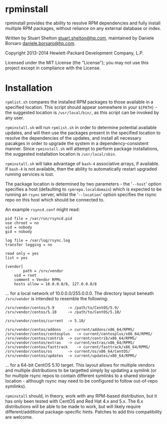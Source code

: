 rpminstall
==========

rpminstall provides the ability to resolve RPM dependencies and fully install
multiple RPM packages, without reliance on any external database or index.

Written by Stuart Shelton <stuart.shelton@hp.com>, maintained by Daniele
Borsaro <daniele.borsaro@hp.com>.

Copyright 2013-2014 Hewlett-Packard Development Company, L.P.

Licensed under the MIT License (the "License"); you may not use this project
except in compliance with the License.

Installation
============

`rpmlist.sh` compares the installed RPM packages to those available in
a specified location.  This script should appear somewhere in your `${PATH}` -
the suggested location is `/usr/local/bin/`, as this script can be invoked by
any user.

`rpminstall.sh` will run `rpmlist.sh` in order to determine potential available
updates, and will then use the packages present in the specified location to
resolve the dependencies of the updates, and install all necessary pacakges in
order to upgrade the system in a dependency-consistent manner.  Since
`rpminstall.sh` will attempt to perform package installations, the suggested
installation location is `/usr/local/sbin`.

`rpminstall.sh` will take advantage of `bash-4` associative arrays, if
available.  If `bash-4` is not available, then the ability to automatically
restart upgraded running services is lost.

The package location is determined by two parameters - the '`--host`' option
specifies a host (defaulting to `rpmrepo.localdomain`) which is expected to be
running an `rsync` server, whilst the '`--location`' option specifies the rsync
repo on this host which should be connected to.

An example `rsyncd.conf` might read:

```
pid file = /var/run/rsyncd.pid
use chroot = no
uid = nobody
gid = nobody

log file = /var/log/rsync.log
transfer logging = no

read only = yes
list = yes

[vendor]
        path = /srv/vendor
	uid = root
	comment = Vendor RPMs
	hosts allow = 10.0.0.0/8, 127.0.0.0/8
```

... for a local network of 10.0.0.0/255.0.0.0.  The directory layout beneath
`/srv/vendor` is intended to resemble the following:

```
/srv/vendor/centos/5.9		-> /path/to/CentOS/5.9/
/srv/vendor/centos/5.10		-> /path/to/CentOS/5.10/

/srv/vendor/centos/current	-> 5.10/

/srv/vendor/centos/addons	-> current/addons/x86_64/RPMS/
/srv/vendor/centos/centosplus	-> current/centosplus/x86_64/RPMS/
/srv/vendor/centos/contrib	-> current/contrib/x86_64/RPMS/
/srv/vendor/centos/extras	-> current/extras/x86_64/RPMS/
/srv/vendor/centos/fasttrack	-> current/fasttrack/x86_64/RPMS/
/srv/vendor/centos/os		-> current/os/x86_64/CentOS/
/srv/vendor/centos/updates	-> current/updates/x86_64/RPMS/
```

... for a 64-bit CentOS 5.10 target.  This layout allows for multiple vendors
and multiple distributions to be targetted simply by updating a symlink (or for
multiple rsync repos to contain different symlinks to a shared storage
location - although rsync may need to be configured to follow out-of-repo symlinks).

`rpminstall` should, in theory, work with any RPM-based distribution, but it has
only been tested with CentOS and Red Hat 4.x and 5.x.  The 6.x distributions
will be able to be made to work, but will likely require different/additional
package-specific hints.  Patches to add this compatibility are welcome.

